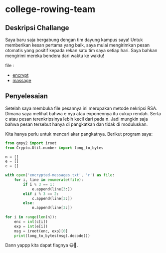# college-rowing-team
## Deskripsi Challange
Saya baru saja bergabung dengan tim dayung kampus saya! Untuk memberikan kesan pertama yang baik, saya mulai mengirimkan pesan otomatis yang positif kepada rekan satu tim saya setiap hari. Saya bahkan mengirimi mereka bendera dari waktu ke waktu!

file :
- [encrypt](./encrypt.py)
- [massage](./encrypted-messages.txt)

## Penyelesaian
Setelah saya membuka file pesannya ini merupakan metode nekripsi RSA. Dimana saya melihat bahwa e nya atau exponennya itu cukup rendah. Serta c atau pesan terenkripsinya lebih kecil dari pada n. Jadi mungkin saja bahwa pesan tersebut hanya di pangkatkan dan tidak di moduluskan.

Kita hanya perlu untuk mencari akar pangkatnya. Berikut program saya:
```python
from gmpy2 import iroot
from Crypto.Util.number import long_to_bytes

n = []
e = []
c = []

with open('encrypted-messages.txt', 'r') as file:
    for i, line in enumerate(file):
        if i % 3 == 1:
            e.append(line[3:])
        elif i % 3 == 2:
            c.append(line[3:])
        else:
            n.append(line[3:])
    
for i in range(len(n)):
    enc = int(c[i])
    exp = int(e[i])
    msg = iroot(enc, exp)[0]
    print(long_to_bytes(msg).decode())
```
Dann yappp kita dapat flagnya 😃🚩.
